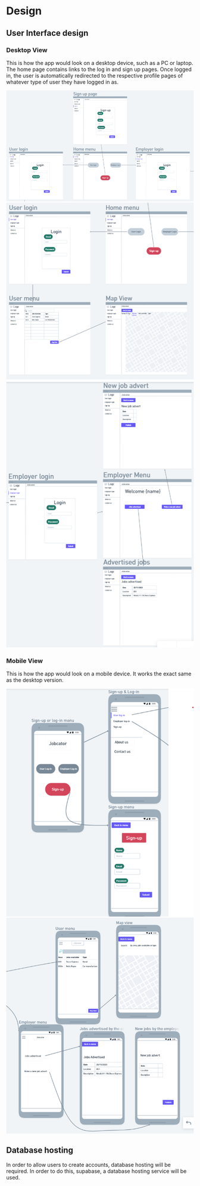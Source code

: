 # Design

## User Interface design
### Desktop View

This is how the app would look on a desktop device, such as a PC or laptop. The home page contains links to the log in and sign up pages. Once logged in, the user is automatically redirected to the respective profile pages of whatever type of user they have logged in as. 

![Insert your wireframe/wireflow here](images/Home_login_signup.png)
![Insert your wireframe/wireflow here](images/User_interface.png)
![Insert your wireframe/wireflow here](images/Employer_interface.png)

### Mobile View

This is how the app would look on a mobile device. It works the exact same as the desktop version.

![Insert your wireframe/wireflow here](images/Wireflow_diagram_Jobcator_1.png)
![Insert your wireframe/wireflow here](images/Wireflow_diagram_Jobcator_2.png)

## Database hosting
In order to allow users to create accounts, database hosting will be required. In order to do this, supabase, a database hosting service will be used.
